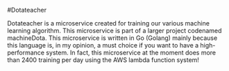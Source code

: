 #Dotateacher

Dotateacher is a microservice created for training our various machine learning algorithm. This microservice is part of a larger project codenamed machineDota. This microservice is written in Go (Golang) mainly because this language is, in my opinion, a must choice if you want to have a high-performance system. In fact, this microservice at the moment does more than 2400 training per day using the AWS lambda function system! 